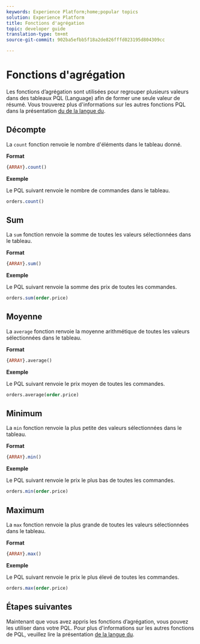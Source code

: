 ```yaml
---
keywords: Experience Platform;home;popular topics
solution: Experience Platform
title: Fonctions d'agrégation
topic: developer guide
translation-type: tm+mt
source-git-commit: 902ba5efbb5f18a2de826fffd023195d804309cc

---
```



# Fonctions d&#39;agrégation

Les fonctions d’agrégation sont utilisées pour regrouper plusieurs valeurs dans des tableaux PQL (Language)  afin de former une seule valeur de résumé. Vous trouverez plus d&#39;informations sur les autres fonctions PQL dans la présentation [du de la langue  du](./overview.md).

## Décompte

La `count` fonction renvoie le nombre d&#39;éléments dans le tableau donné.

**Format**

```sql
{ARRAY}.count()
```

**Exemple**

Le PQL suivant renvoie le nombre de commandes dans le tableau.

```sql
orders.count()
```

## Sum

La `sum` fonction renvoie la somme de toutes les valeurs sélectionnées dans le tableau.

**Format**

```sql
{ARRAY}.sum()
```

**Exemple**

Le PQL suivant renvoie la somme des prix de toutes les commandes.

```sql
orders.sum(order.price)
```

## Moyenne

La `average` fonction renvoie la moyenne arithmétique de toutes les valeurs sélectionnées dans le tableau.

**Format**

```sql
{ARRAY}.average()
```

**Exemple**

Le PQL suivant renvoie le prix moyen de toutes les commandes.

```sql
orders.average(order.price)
```

## Minimum

La `min` fonction renvoie la plus petite des valeurs sélectionnées dans le tableau.

**Format**

```sql
{ARRAY}.min()
```

**Exemple**

Le PQL suivant renvoie le prix le plus bas de toutes les commandes.

```sql
orders.min(order.price)
```

## Maximum

La `max` fonction renvoie la plus grande de toutes les valeurs sélectionnées dans le tableau.

**Format**

```sql
{ARRAY}.max()
```

**Exemple**

Le PQL suivant renvoie le prix le plus élevé de toutes les commandes.

```sql
orders.max(order.price)
```

## Étapes suivantes

Maintenant que vous avez appris les fonctions d’agrégation, vous pouvez les utiliser dans votre  PQL. Pour plus d&#39;informations sur les autres fonctions de PQL, veuillez lire la présentation [de la langue du](./overview.md).
